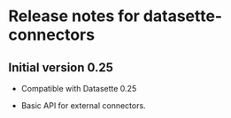 # Release notes for datasette-connectors


## Initial version 0.25

* Compatible with Datasette 0.25

* Basic API for external connectors.
